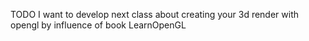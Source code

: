 TODO I want to develop next class about creating your 3d render with opengl by influence of book LearnOpenGL
